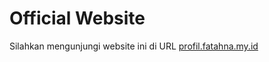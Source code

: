 # Official Website

Silahkan mengunjungi website ini di URL [profil.fatahna.my.id]

[profil.fatahna.my.id]: <http://profil.fatahna.my.id>
